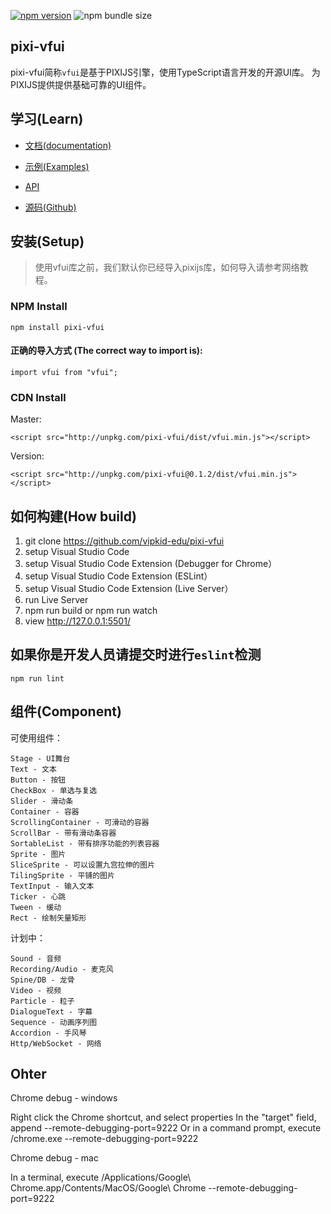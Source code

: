 [![npm version](https://badge.fury.io/js/pixi-vfui.svg)](https://badge.fury.io/js/pixi-vfui)
![npm bundle size](https://img.shields.io/bundlephobia/minzip/pixi-vfui)

## pixi-vfui

pixi-vfui简称`vfui`是基于PIXIJS引擎，使用TypeScript语言开发的开源UI库。 为PIXIJS提供提供基础可靠的UI组件。

## 学习(Learn) 


* [文档(documentation)](https://vipkid-edu.github.io/pixi-vfui-docs/0.1.0/)

* [示例(Examples)](https://vipkid-edu.github.io/pixi-vfui-docs/play)

* [API](https://vipkid-edu.github.io/pixi-vfui-docs/0.1.0/globals.html)

* [源码(Github)](https://github.com/vipkid-edu/pixi-vfui/)


## 安装(Setup) 

>使用vfui库之前，我们默认你已经导入pixijs库，如何导入请参考网络教程。

### NPM Install

    npm install pixi-vfui

#### 正确的导入方式 (The correct way to import is): 

    import vfui from "vfui";

### CDN Install

Master:
    <script src="http://unpkg.com/pixi-vfui/dist/vfui.js"></script>

    <script src="http://unpkg.com/pixi-vfui/dist/vfui.min.js"></script>
Version:
    <script src="http://unpkg.com/pixi-vfui@0.1.2/dist/vfui.js"></script>
    
    <script src="http://unpkg.com/pixi-vfui@0.1.2/dist/vfui.min.js"></script>

## 如何构建(How build)

1. git clone https://github.com/vipkid-edu/pixi-vfui
1. setup Visual Studio Code
1. setup Visual Studio Code Extension (Debugger for Chrome）
1. setup Visual Studio Code Extension (ESLint）
1. setup Visual Studio Code Extension (Live Server）
1. run Live Server
1. npm run build or npm run watch
1. view http://127.0.0.1:5501/


## 如果你是开发人员请提交时进行`eslint`检测

    npm run lint


## 组件(Component)
可使用组件：

    Stage - UI舞台
    Text - 文本
    Button - 按钮
    CheckBox - 单选与复选
    Slider - 滑动条
    Container - 容器
    ScrollingContainer - 可滑动的容器
    ScrollBar - 带有滑动条容器
    SortableList - 带有排序功能的列表容器
    Sprite - 图片
    SliceSprite - 可以设置九宫拉伸的图片
    TilingSprite - 平铺的图片
    TextInput - 输入文本
    Ticker - 心跳
    Tween - 缓动
    Rect - 绘制矢量矩形

计划中：

    Sound - 音频
    Recording/Audio - 麦克风
    Spine/DB - 龙骨
    Video - 视频
    Particle - 粒子
    DialogueText - 字幕
    Sequence - 动画序列图
    Accordion - 手风琴
    Http/WebSocket - 网络

## Ohter

Chrome debug - windows

Right click the Chrome shortcut, and select properties
In the "target" field, append --remote-debugging-port=9222
Or in a command prompt, execute <path to chrome>/chrome.exe --remote-debugging-port=9222

Chrome debug - mac

In a terminal, execute /Applications/Google\ Chrome.app/Contents/MacOS/Google\ Chrome --remote-debugging-port=9222


